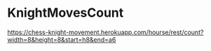 # KnightMovesCount

https://chess-knight-movement.herokuapp.com/hourse/rest/count?width=8&height=8&start=h8&end=a6
